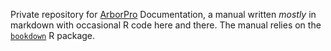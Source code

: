 Private repository for [ArborPro](http://arborprousa.com/) Documentation, a manual written _mostly_ in markdown with occasional R code here and there. The manual relies on the [`bookdown`](https://github.com/rstudio/bookdown) R package.
